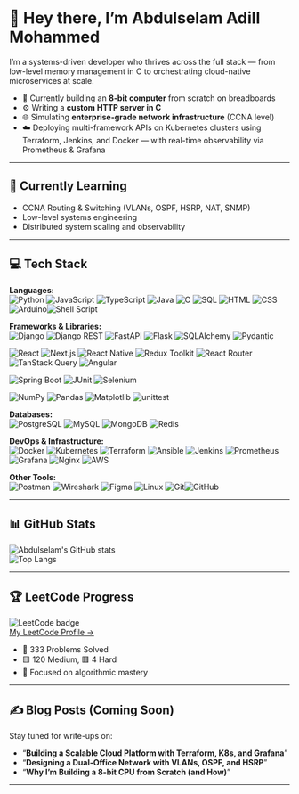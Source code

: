 # 👋 Hey there, I’m Abdulselam Adill Mohammed

I’m a systems-driven developer who thrives across the full stack — from low-level memory management in C to orchestrating cloud-native microservices at scale.

- 🧠 Currently building an **8-bit computer** from scratch on breadboards  
- ⚙️ Writing a **custom HTTP server in C**  
- 🌐 Simulating **enterprise-grade network infrastructure** (CCNA level)  
- ☁️ Deploying multi-framework APIs on Kubernetes clusters using Terraform, Jenkins, and Docker — with real-time observability via Prometheus & Grafana  

---

## 🧠 Currently Learning

- CCNA Routing & Switching (VLANs, OSPF, HSRP, NAT, SNMP)  
- Low-level systems engineering  
- Distributed system scaling and observability  

---

## 💻 Tech Stack

**Languages:**  
![Python](https://img.shields.io/badge/-Python-3776AB?style=for-the-badge&logo=python&logoColor=white) ![JavaScript](https://img.shields.io/badge/-JavaScript-F7DF1E?style=for-the-badge&logo=javascript&logoColor=black) ![TypeScript](https://img.shields.io/badge/-TypeScript-3178C6?style=for-the-badge&logo=typescript&logoColor=white) ![Java](https://img.shields.io/badge/-Java-007396?style=for-the-badge&logo=openjdk&logoColor=white) ![C](https://img.shields.io/badge/-C-A8B9CC?style=for-the-badge&logo=c&logoColor=black) ![SQL](https://img.shields.io/badge/-SQL-4479A1?style=for-the-badge&logo=mysql&logoColor=white) ![HTML](https://img.shields.io/badge/-HTML5-E34F26?style=for-the-badge&logo=html5&logoColor=white) ![CSS](https://img.shields.io/badge/-CSS3-1572B6?style=for-the-badge&logo=css3&logoColor=white) ![Arduino](https://img.shields.io/badge/-Arduino-00979D?style=for-the-badge&logo=arduino&logoColor=white)![Shell Script](https://img.shields.io/badge/-Shell_Script-121011?style=for-the-badge&logo=gnu-bash&logoColor=white)

**Frameworks & Libraries:**  
![Django](https://img.shields.io/badge/-Django-092E20?style=for-the-badge&logo=django&logoColor=white)
![Django REST](https://img.shields.io/badge/-DRF-FF1709?style=for-the-badge&logo=django&logoColor=white)
![FastAPI](https://img.shields.io/badge/-FastAPI-009688?style=for-the-badge&logo=fastapi&logoColor=white)
![Flask](https://img.shields.io/badge/-Flask-000000?style=for-the-badge&logo=flask&logoColor=white)
![SQLAlchemy](https://img.shields.io/badge/-SQLAlchemy-FF1717?style=for-the-badge&logo=databricks&logoColor=white)
![Pydantic](https://img.shields.io/badge/-Pydantic-009688?style=for-the-badge&logo=python&logoColor=white)

![React](https://img.shields.io/badge/-React-20232A?style=for-the-badge&logo=react&logoColor=61DAFB)
![Next.js](https://img.shields.io/badge/-Next.js-000000?style=for-the-badge&logo=next.js&logoColor=white)
![React Native](https://img.shields.io/badge/-React_Native-20232A?style=for-the-badge&logo=react&logoColor=61DAFB)
![Redux Toolkit](https://img.shields.io/badge/-Redux_Toolkit-764ABC?style=for-the-badge&logo=redux&logoColor=white)
![React Router](https://img.shields.io/badge/-React_Router-CA4245?style=for-the-badge&logo=reactrouter&logoColor=white)
![TanStack Query](https://img.shields.io/badge/-TanStack_Query-FF4154?style=for-the-badge&logo=react-query&logoColor=white)
![Angular](https://img.shields.io/badge/-Angular-DD0031?style=for-the-badge&logo=angular&logoColor=white)

![Spring Boot](https://img.shields.io/badge/-Spring_Boot-6DB33F?style=for-the-badge&logo=spring-boot&logoColor=white)
![JUnit](https://img.shields.io/badge/-JUnit-25A162?style=for-the-badge&logo=java&logoColor=white)
![Selenium](https://img.shields.io/badge/-Selenium-43B02A?style=for-the-badge&logo=selenium&logoColor=white)

![NumPy](https://img.shields.io/badge/-NumPy-013243?style=for-the-badge&logo=numpy&logoColor=white)
![Pandas](https://img.shields.io/badge/-Pandas-150458?style=for-the-badge&logo=pandas&logoColor=white)
![Matplotlib](https://img.shields.io/badge/-Matplotlib-11557C?style=for-the-badge&logo=plotly&logoColor=white)
![unittest](https://img.shields.io/badge/-unittest-3776AB?style=for-the-badge&logo=python&logoColor=white)

**Databases:**  
![PostgreSQL](https://img.shields.io/badge/-PostgreSQL-4169E1?style=for-the-badge&logo=postgresql&logoColor=white) ![MySQL](https://img.shields.io/badge/-MySQL-4479A1?style=for-the-badge&logo=mysql&logoColor=white) ![MongoDB](https://img.shields.io/badge/-MongoDB-47A248?style=for-the-badge&logo=mongodb&logoColor=white) ![Redis](https://img.shields.io/badge/-Redis-DC382D?style=for-the-badge&logo=redis&logoColor=white)

**DevOps & Infrastructure:**  
![Docker](https://img.shields.io/badge/-Docker-2496ED?style=for-the-badge&logo=docker&logoColor=white) ![Kubernetes](https://img.shields.io/badge/-Kubernetes-326CE5?style=for-the-badge&logo=kubernetes&logoColor=white) ![Terraform](https://img.shields.io/badge/-Terraform-7B42BC?style=for-the-badge&logo=terraform&logoColor=white) ![Ansible](https://img.shields.io/badge/-Ansible-EE0000?style=for-the-badge&logo=ansible&logoColor=white) ![Jenkins](https://img.shields.io/badge/-Jenkins-D24939?style=for-the-badge&logo=jenkins&logoColor=white) ![Prometheus](https://img.shields.io/badge/-Prometheus-E6522C?style=for-the-badge&logo=prometheus&logoColor=white) ![Grafana](https://img.shields.io/badge/-Grafana-F46800?style=for-the-badge&logo=grafana&logoColor=white) ![Nginx](https://img.shields.io/badge/-Nginx-009639?style=for-the-badge&logo=nginx&logoColor=white) ![AWS](https://img.shields.io/badge/-AWS-232F3E?style=for-the-badge&logo=amazon-aws&logoColor=white)

**Other Tools:**  
![Postman](https://img.shields.io/badge/-Postman-FF6C37?style=for-the-badge&logo=postman&logoColor=white) ![Wireshark](https://img.shields.io/badge/-Wireshark-1679A7?style=for-the-badge&logo=wireshark&logoColor=white) ![Figma](https://img.shields.io/badge/-Figma-F24E1E?style=for-the-badge&logo=figma&logoColor=white) ![Linux](https://img.shields.io/badge/-Linux-FCC624?style=for-the-badge&logo=linux&logoColor=black) ![Git](https://img.shields.io/badge/-Git-F05032?style=for-the-badge&logo=git&logoColor=white)![GitHub](https://img.shields.io/badge/-GitHub-181717?style=for-the-badge&logo=github&logoColor=white)

---

## 📊 GitHub Stats

![Abdulselam's GitHub stats](https://github-readme-stats.vercel.app/api?username=abdulselamadillmohammed&show_icons=true&theme=tokyonight&count_private=true)  
![Top Langs](https://github-readme-stats.vercel.app/api/top-langs/?username=abdulselamadillmohammed&layout=compact&theme=tokyonight)

---

## 🏆 LeetCode Progress

![LeetCode badge](https://img.shields.io/badge/-LeetCode-FFA116?style=for-the-badge&logo=leetcode&logoColor=black)  
[My LeetCode Profile →](https://leetcode.com/u/amonarch123/)

- 🔢 333 Problems Solved  
- 🟨 120 Medium, 🟥 4 Hard  
- 🎯 Focused on algorithmic mastery  

---

## ✍️ Blog Posts (Coming Soon)

Stay tuned for write-ups on:  
- “**Building a Scalable Cloud Platform with Terraform, K8s, and Grafana**”  
- “**Designing a Dual-Office Network with VLANs, OSPF, and HSRP**”  
- “**Why I’m Building a 8-bit CPU from Scratch (and How)**”  

---

<!-- Proudly created with GPRM ( https://gprm.itsvg.in ) -->

